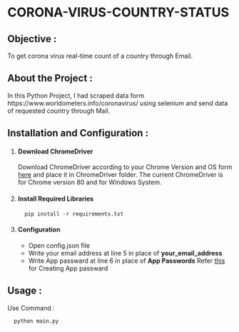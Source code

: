 # CORONA-VIRUS-COUNTRY-STATUS

<h2>Objective :</h2>
<p>To get corona virus real-time count of a country through Email.</p>

<h2>About the Project :</h2>
<p>In this Python Project, I had scraped data form https://www.worldometers.info/coronavirus/ using selenium and send data of requested country through Mail.</p>

<h2>Installation and Configuration :</h2>
<ol>
  <li><h4>Download ChromeDriver</h4></li> 
  <p>Download ChromeDriver according to your Chrome Version and OS form <a href = "https://chromedriver.chromium.org/downloads">here</a> and place it in ChromeDriver folder. The current ChromeDriver is for Chrome version 80 and for Windows System.</p>
  <li><h4>Install Required Libraries</h4></li>
  
      pip install -r requirements.txt
      
  <li><h4>Configuration</h4></li>
  <ul>
    <li>Open config.json file</li>
    <li>Write your email address at line 5 in place of <b>your_email_address</b></li>
    <li>Write App passward at line 6 in place of <b>App Passwords</b> Refer <a href = "https://support.google.com/accounts/answer/185833">this</a> for Creating App passward</li>
  </ul>
 </ol>
  
   <h2>Usage :</h2>
   <p>Use Command :</p>
    
      python main.py
      
